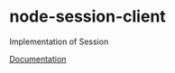 # node-session-client
Implementation of Session

[Documentation](https://hesiod-project.github.io/node-session-client/)
